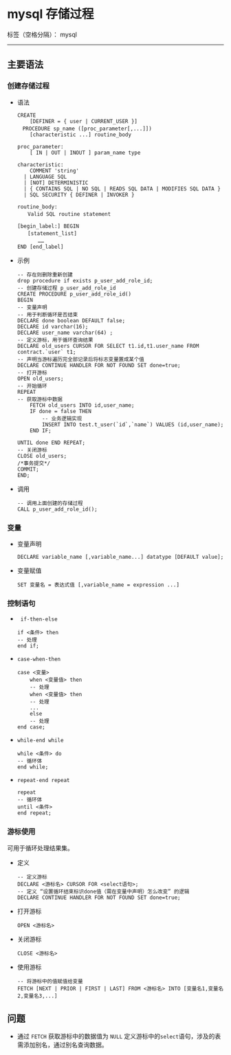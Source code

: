 ﻿# mysql 存储过程

标签（空格分隔）： mysql

---

## 主要语法

### 创建存储过程

- 语法
    ```
    CREATE
        [DEFINER = { user | CURRENT_USER }]
    　PROCEDURE sp_name ([proc_parameter[,...]])
        [characteristic ...] routine_body
     
    proc_parameter:
        [ IN | OUT | INOUT ] param_name type
     
    characteristic:
        COMMENT 'string'
      | LANGUAGE SQL
      | [NOT] DETERMINISTIC
      | { CONTAINS SQL | NO SQL | READS SQL DATA | MODIFIES SQL DATA }
      | SQL SECURITY { DEFINER | INVOKER }
     
    routine_body:
    　　Valid SQL routine statement
     
    [begin_label:] BEGIN
    　　[statement_list]
    　　　　……
    END [end_label]
    ```
    
- 示例

    ```
    -- 存在则删除重新创建
	drop procedure if exists p_user_add_role_id;
	-- 创建存储过程 p_user_add_role_id
	CREATE PROCEDURE p_user_add_role_id()
	BEGIN 
	-- 变量声明
	-- 用于判断循环是否结束
	DECLARE done boolean DEFAULT false;
	DECLARE id varchar(16);
	DECLARE user_name varchar(64) ;
	-- 定义游标，用于循环查询结果
	DECLARE old_users CURSOR FOR SELECT t1.id,t1.user_name FROM contract.`user` t1;
	-- 声明当游标遍历完全部记录后将标志变量置成某个值
	DECLARE CONTINUE HANDLER FOR NOT FOUND SET done=true;
	-- 打开游标
	OPEN old_users;
	-- 开始循环
	REPEAT
	-- 获取游标中数据
		FETCH old_users INTO id,user_name;
		IF done = false THEN 
		    -- 业务逻辑实现
		    INSERT INTO test.t_user(`id`,`name`) VALUES (id,user_name);
		END IF;
			
	UNTIL done END REPEAT;
	-- 关闭游标
	CLOSE old_users;
	/*事务提交*/ 
	COMMIT; 
	END;
	```

- 调用

    ```
    -- 调用上面创建的存储过程
    CALL p_user_add_role_id();
    ```

### 变量
    
- 变量声明

    ```
    DECLARE variable_name [,variable_name...] datatype [DEFAULT value];
    ```
- 变量赋值

    ```
    SET 变量名 = 表达式值 [,variable_name = expression ...]
    ```
### 控制语句

- ` if-then-else`

    ```
    if <条件> then
    -- 处理
    end if;
    ```
- `case-when-then`

    ```
    case <变量> 
        when <变量值> then 
        -- 处理
        when <变量值> then
        -- 处理
        ...
        else
        -- 处理
    end case;
    ```
- `while-end while`
    
    ```
    while <条件> do
    -- 循环体
    end while;
    ```
- `repeat-end repeat`

    ```
    repeat
    -- 循环体
    until <条件>
    end repeat;
    ```

### 游标使用

可用于循环处理结果集。

- 定义

    ```
    -- 定义游标
    DECLARE <游标名> CURSOR FOR <select语句>;
    -- 定义 “设置循环结束标识done值（需在变量中声明）怎么改变” 的逻辑
    DECLARE CONTINUE HANDLER FOR NOT FOUND SET done=true;
    ```
- 打开游标

    ```
    OPEN <游标名>
    ```
- 关闭游标

    ```
    CLOSE <游标名>
    ```
- 使用游标

    ```
    -- 将游标中的值赋值给变量
    FETCH [NEXT | PRIOR | FIRST | LAST] FROM <游标名> INTO [变量名1,变量名2,变量名3,...]
    ```
    
## 问题

- 通过 `FETCH` 获取游标中的数据值为 `NULL`
    定义游标中的`select`语句，涉及的表需添加别名，通过别名查询数据。





